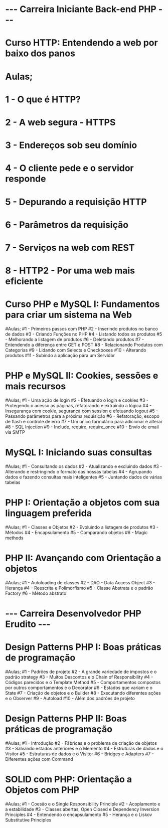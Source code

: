 # ---   Carreira Iniciante Back-end PHP     ---

# Curso HTTP: Entendendo a web por baixo dos panos

# Aulas;
# 1 - O que é HTTP?
# 2 - A web segura - HTTPS
# 3 - Endereços sob seu domínio
# 4 - O cliente pede e o servidor responde
# 5 - Depurando a requisição HTTP
# 6 -  Parâmetros da requisição 
# 7 - Serviços na web com REST
# 8 - HTTP2 - Por uma web mais eficiente



# Curso PHP e MySQL I: Fundamentos para criar um sistema na Web

#Aulas;
#1 - Primeiros passos com PHP
#2 - Inserindo produtos no banco de dados
#3 - Criando Funções no PHP
#4 - Listando todos os produtos
#5 -  Melhorando a listagem de produtos
#6 - Deletando produtos
#7 - Entendendo a diferença entre GET e POST
#8 - Relacionando Produtos com Categorias
#9 - Lidando com Selects e Checkboxes
#10 - Alterando produtos
#11 - Subindo a aplicação para um Servidor



# PHP e MySQL II: Cookies, sessões e mais recursos

#Aulas; 
#1 - Uma ação de login
#2 - Efetuando o login e cookies
#3 - Protegendo o acesso as páginas, refatorando e extraindo a lógica
#4 - Insegurança com cookie, segurança com session e efetuando logout
#5 - Passando parâmetros para a próxima requisição
#6 - Refatoração, escopo de flash e controle de erro
#7 - Um único formulário para adicionar e alterar
#8 - SQL Injection
#9 - Include, require, require_once
#10 - Envio de email via SMTP



# MySQL I: Iniciando suas consultas

#Aulas; 
#1 - Consultando os dados
#2 - Atualizando e excluindo dados
#3 - Alterando e restringindo o formato das nossas tabelas
#4 - Agrupando dados e fazendo consultas mais inteligentes
#5 - Juntando dados de várias tabelas



# PHP I: Orientação a objetos com sua linguagem preferida

#Aulas; 
#1 - Classes e Objetos
#2 - Evoluindo a listagem de produtos
#3 - Métodos 
#4 - Encapsulamento
#5 - Comparando objetos
#6 - Magic methods 



# PHP II: Avançando com Orientação a objetos  

#Aulas; 
#1 - Autoloading de classes
#2 - DAO - Data Access Object
#3 - Herança
#4 - Reescrita e Polimorfismo
#5 - Classe Abstrata e o padrão Factory
#6 - Método abstrato



# ---       Carreira Desenvolvedor PHP Erudito      ---


# Design Patterns PHP I: Boas práticas de programação

#Aulas;
#1 - Padrões de projeto
#2 - A grande variedade de impostos e o padrão strategy
#3 - Muitos Descontos e o Chain of Responsibility
#4 - Códigos parecidos e o Template Method
#5 - Comportamentos compostos por outros comportamentos e o Decorator
#6 - Estados que variam e o State
#7 - Criação de objetos e o Builder
#8 - Executando diferentes ações e o Observer
#9 - Autoload
#10 - Além dos padrões de projeto



# Design Patterns PHP II: Boas práticas de programação

#Aulas;
#1 - Introdução
#2 - Fábricas e o problema de criação de objetos
#3 - Salvando estados anteriores e o Memento
#4 - Estruturas de dados e o Visitor
#5 - Estruturas de dados e o Visitor
#6 - Bridges e Adapters
#7 - Diferentes ações com Command



# SOLID com PHP: Orientação a Objetos com PHP

#Aulas;
#1 - Coesão e o Single Responsibility Principle
#2 - Acoplamento e a estabilidade
#3 - Classes abertas, Open Closed e Dependency Inversion Principles
#4 - Entendendo o encapsulamento
#5 - Herança e o Liskov Substitutive Principles